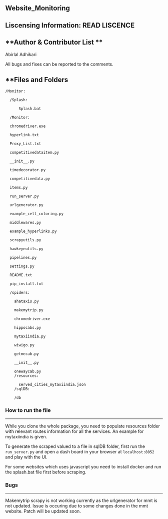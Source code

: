 ## Website_Monitoring

## Liscensing Information: READ LISCENCE


**Author & Contributor List **
-----------
Abirlal Adhikari

All bugs and fixes can be reported to the comments.

**Files and Folders
--------
```
/Monitor:

  /Splash:
  
      Splash.bat

  /Monitor:
  
  chromedriver.exe
  
  hyperlink.txt 
  
  Proxy_List.txt  

  competitivedataitem.py  
  
  __init__.py       
  
  timedecorator.py
  
  competitivedata.py    
  
  items.py     
  
  run_server.py   
  
  urlgenerator.py
  
  example_cell_coloring.py  
  
  middlewares.py   
  
  example_hyperlinks.py     
 
  scrapyutils.py
  
  hawkeyeutils.py           
  
  pipelines.py     
  
  settings.py
  
  README.txt 
  
  pip_install.txt
  
  /spiders:
  
    ahataxis.py           
    
    makemytrip.py   
    
    chromedriver.exe  
    
    hippocabs.py  
    
    mytaxiindia.py  
    
    wiwigo.py
    
    getmecab.py       
    
    __init__.py   
    
    onewaycab.py
    /resources:
    
      served_cities_mytaxiindia.json
    /sqlDB:
    
    /db
```
### How to run the file
-----
While you clone the whole package, you need to populate resources folder with relevant routes information for all the services. An example for mytaxiindia is given. 

To generate the scraped valued to a file in sqlDB folder, first run the ```run_server.py``` and open a dash board in your browser at ```localhost:8052``` and play with the UI.

For some websites which uses javascript you need to install docker and run the splash.bat file first before scraping.


### Bugs
-----
Makemytrip scrapy is not working currently as the urlgenerator for mmt is not updated. Issue is occuring due to some changes done in the mmt website. Patch will be updated soon.

